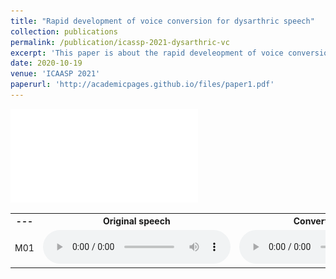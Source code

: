 ```yaml
---
title: "Rapid development of voice conversion for dysarthric speech"
collection: publications
permalink: /publication/icassp-2021-dysarthric-vc
excerpt: 'This paper is about the rapid develeopment of voice conversion for dysarthric speech'
date: 2020-10-19
venue: 'ICAASP 2021'
paperurl: 'http://academicpages.github.io/files/paper1.pdf'
---
```



![image](/images/dysarthric_vc_icassp/TrainingConversion.pdf)


 <table style="width:100%">
  <tr>
    <th>---</th>
    <th>Original speech</th>
    <th>Converted speech</th>
    <th>Ground truth</th>
  </tr>
  <tr>
    <td>M01</td>
    <td>
 <audio controls>
  <source src="/images/2019_audio/healthyoriginal12.wav" type="audio/wav">
</audio> 
</td>
    <td>
 <audio controls>
  <source src="/images/2019_audio/canceroriginal46.wav" type="audio/wav">
</audio> 
</td>
    <td>
 <audio controls>
  <source src="/images/2019_audio/canceroriginal46.wav" type="audio/wav">
</audio> 
</td>
  </tr>



</table> 
